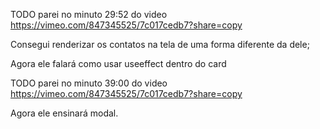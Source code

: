 <!-- TODO TEST -->

TODO parei no minuto 29:52 do video https://vimeo.com/847345525/7c017cedb7?share=copy

Consegui renderizar os contatos na tela de uma forma diferente da dele;

Agora ele falará como usar useeffect dentro do card

TODO parei no minuto 39:00 do video https://vimeo.com/847345525/7c017cedb7?share=copy

Agora ele ensinará modal.

